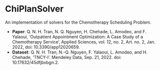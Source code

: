 # ChiPlanSolver

An implementation of solvers for the Chemotherapy Scheduling Problem.
* **Paper**: Q. N. H. Tran, N. Q. Nguyen, H. Chehade, L. Amodeo, and F. Yalaoui, 
‘Outpatient Appointment Optimization: A Case Study of a Chemotherapy Service’, 
Applied Sciences, vol. 12, no. 2, Art. no. 2, Jan. 2022, doi: 10.3390/app12020659.
* **Dataset**: Q. N. H. Tran, N.-Q. Nguyen, F. Yalaoui, L. Amodeo, and H. Chehade, 
‘TNCY-I’. Mendeley Data, Sep. 21, 2022. doi: 10.17632/45dfjbxbgn.2.